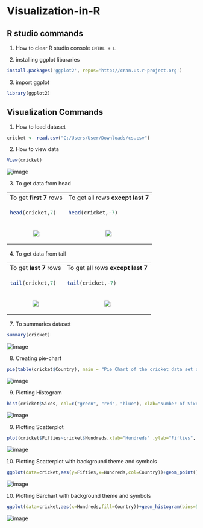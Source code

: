 # Visualization-in-R

## R studio commands
1. How to clear R studio console
`CNTRL + L`

2. installing ggplot libararies
```R
install.packages('ggplot2', repos='http://cran.us.r-project.org')
```

3. import ggplot
```R
library(ggplot2)
``` 

## Visualization Commands

1. How to load dataset
```R
cricket <- read.csv("C:/Users/User/Downloads/cs.csv")
```

2. How to view data 
```R
View(cricket)
```
 ![image](https://user-images.githubusercontent.com/92450677/203500520-e40743c1-10a1-45aa-a400-4104644648fa.png)




3.	To get data from head

<table>

<tr>
<td align="center"> To get <b>first 7</b> rows</td> 
<td align="center"> To get all rows <b>except last 7</b> </td>
</tr>

<tr>
<td> 

```R
head(cricket,7)
```
</td>
<td>

```R
head(cricket,-7)
```
</td>
</tr>
<tr>
<td align="center"> <p align="center"> <img src="https://user-images.githubusercontent.com/92450677/203500442-ec6ec5fb-813b-476c-8584-5a8a2f836b13.png"/> </td> 
<td align="center"> <img src="https://user-images.githubusercontent.com/92450677/203500385-04befdf5-2f80-4ba6-a5fd-c5d1a6a598e0.png"/> </td>
</tr>

</table>


4. To get data from tail

<table>

<tr>
<td align="center"> To get <b>last 7</b> rows</td> 
<td align="center"> To get all rows <b>except last 7</b> </td>
</tr>

<tr>
<td> 

```R
tail(cricket,7)
```
</td>
<td>

```R
tail(cricket,-7)
```
</td>
</tr>
<tr>
<td align="center"> <p align="center"> <img src="https://user-images.githubusercontent.com/92450677/203500313-ce9efab7-de25-4cf5-8413-2ff80cce75b0.png"/> </p></td> 
<td align="center"> <img src="https://user-images.githubusercontent.com/92450677/203500058-88281f9f-6972-4a91-967e-234255bc9c14.png"/> </td>
</tr>

</table>


7. To summaries dataset 
```R
summary(cricket)
```
![image](https://user-images.githubusercontent.com/92450677/203502539-15dc4e2f-8165-4912-90f3-6ee7e2d478bc.png)

8. Creating pie-chart
```R
pie(table(cricket$Country), main = "Pie Chart of the cricket data set of contries", col = c("orange","pink","red","blue","yellow","green","violet"), radius = 1)
```
![image](https://user-images.githubusercontent.com/92450677/203504766-10d56da1-2310-4a12-8d5c-2ae7c0eedb3f.png)

9. Plotting Histogram
```R
hist(cricket$Sixes, col=c("green", "red", "blue"), xlab="Number of Sixes", ylab= "Frequncy of Sixes", main="Histogram of Sixes")
```
![image](https://user-images.githubusercontent.com/92450677/203508360-b1e81092-8567-4deb-b0ac-a3cc35a9f1df.png)


9. Plotting Scatterplot
```R
plot(cricket$Fifties~cricket$Hundreds,xlab="Hundreds" ,ylab="Fifties", main="Scatterplot for Hundreds vs Fifties", col=c("blue", "red"),pch=16)
```
![image](https://user-images.githubusercontent.com/66154908/203515709-66390640-37a3-4261-8212-71ae62533007.png)


10. Plotting Scatterplot with background theme and symbols
```R
ggplot(data=cricket,aes(y=Fifties,x=Hundreds,col=Country))+geom_point()
```
![image](https://user-images.githubusercontent.com/92450677/203516332-ff05059f-5337-4153-8969-3c0b10c10074.png)

10. Plotting Barchart with background theme and symbols
```R
ggplot(data=cricket,aes(x=Hundreds,fill=Country))+geom_histogram(bins=50)
```
![image](https://user-images.githubusercontent.com/92450677/203518005-c5a2ccac-0d81-4030-8f7a-eb867d134936.png)


